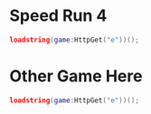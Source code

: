 # Speed Run 4
```lua
loadstring(game:HttpGet("e"))();
```

# Other Game Here
```lua
loadstring(game:HttpGet("e"))();
```
